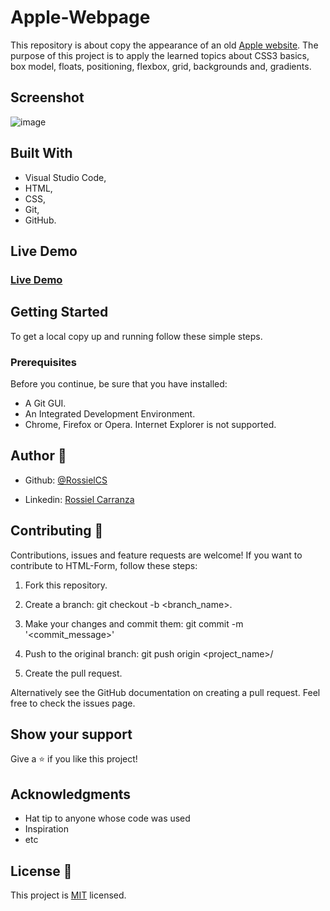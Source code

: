 # Apple-Webpage

This repository is about copy the appearance of an old [Apple website](https://web.archive.org/web/20140301004610/http://www.apple.com/).
The purpose of this project is to apply the learned topics about CSS3 basics, box model, floats, positioning, flexbox, grid, backgrounds and, gradients.
  
  

## Screenshot

  

![image](https://user-images.githubusercontent.com/60085697/75983165-c5020180-5ec6-11ea-9c96-3032c044d71b.png)

## Built With
* Visual Studio Code,
* HTML,
* CSS,
* Git,
* GitHub.

## Live Demo
### [Live Demo](https://rawcdn.githack.com/RossielCS/Apple-Webpage/487f70f4390b52a65f05ba21941416674b1a6765/index.html)

  
 ## Getting Started
 To get a local copy up and running follow these simple steps.

### Prerequisites

Before you continue, be sure that you have installed:
* A Git GUI.
* An Integrated Development Environment.
* Chrome, Firefox or Opera. Internet Explorer is not supported. 

  
  

## Author 👤

* Github: [@RossielCS](https://github.com/RossielCS)

* Linkedin: [Rossiel Carranza](https://www.linkedin.com/in/rossiel-carranza-1666b11a1/)

  
  

## Contributing 🤝 

Contributions, issues and feature requests are welcome!
If you want to contribute to HTML-Form, follow these steps:

  

1. Fork this repository.

2. Create a branch: git checkout -b <branch_name>.

3. Make your changes and commit them: git commit -m '<commit_message>'

4. Push to the original branch: git push origin <project_name>/<location>

5. Create the pull request.

  

Alternatively see the GitHub documentation on creating a pull request.
Feel free to check the issues page.

  
  

## Show your support
Give a ⭐️ if you like this project!

  
  

## Acknowledgments
* Hat tip to anyone whose code was used
* Inspiration
* etc

  
  

## License 📝
This project is [MIT](https://github.com/microverseinc/readme-template/blob/master/lic.url) licensed.
